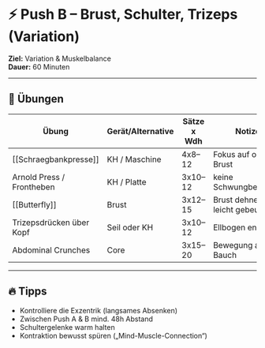 # ⚡ Push B – Brust, Schulter, Trizeps (Variation)

**Ziel:** Variation & Muskelbalance  
**Dauer:** 60 Minuten  

---

## 🧩 Übungen

| Übung                     | Gerät/Alternative | Sätze x Wdh | Notizen                           |
| ------------------------- | ----------------- | ----------- | --------------------------------- |
| [[Schraegbankpresse]]     | KH / Maschine     | 4x8–12      | Fokus auf obere Brust             |
| Arnold Press / Frontheben | KH / Platte       | 3x10–12     | keine Schwungbewegung             |
| [[Butterfly]]             | Brust             | 3x12–15     | Brust dehnen, Arme leicht gebeugt |
| Trizepsdrücken über Kopf  | Seil oder KH      | 3x10–12     | Ellbogen eng halten               |
| Abdominal Crunches        | Core              | 3x15–20     | Bewegung aus dem Bauch            |

---

## 🔥 Tipps
- Kontrolliere die Exzentrik (langsames Absenken)  
- Zwischen Push A & B mind. 48h Abstand  
- Schultergelenke warm halten  
- Kontraktion bewusst spüren („Mind-Muscle-Connection“)  
